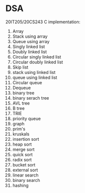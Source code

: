 # DSA
20IT205/20CS243
C implementation:
  1. Array 
  2. Stack using array
  3. Queue using array
  4. Singly linked list
  5. Doubly linked list
  6. Circular singly linked list
  7. Circular doubly linked list
  8. Skip list
  9. stack using linked list
  10. queue using linked list
  11. Circular queue
  12. Dequeue
  13. binary tree
  14. binary serach tree
  15. AVL tree
  16. B tree
  17. TRIE
  18. priority queue
  19. graph
  20. prim's
  21. kruskals
  22. insertion sort
  23. heap sort
  24. merge sort
  25. quick sort
  26. radix sort
  27. bucket sort
  28. external sort
  29. linear search
  30. binary search
  31. hashing
